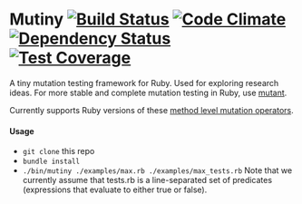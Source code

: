 # Mutiny [![Build Status](https://travis-ci.org/mutiny/mutiny.svg?branch=master)](https://travis-ci.org/mutiny/mutiny) [![Code Climate](https://codeclimate.com/github/mutiny/mutiny/badges/gpa.svg)](https://codeclimate.com/github/mutiny/mutiny) [![Dependency Status](https://gemnasium.com/mutiny/mutiny.svg)](https://gemnasium.com/mutiny/mutiny) [![Test Coverage](https://codeclimate.com/github/mutiny/mutiny/badges/coverage.svg)](https://codeclimate.com/github/mutiny/mutiny)

A tiny mutation testing framework for Ruby. Used for exploring research ideas. For more stable and complete mutation testing in Ruby, use [mutant](https://github.com/mbj/mutant).

Currently supports Ruby versions of these [method level mutation operators](http://cs.gmu.edu/~offutt/mujava/mutopsMethod.pdf).

#### Usage
* `git clone` this repo
* `bundle install`
* `./bin/mutiny ./examples/max.rb ./examples/max_tests.rb` Note that we currently assume that tests.rb is a line-separated set of predicates (expressions that evaluate to either true or false).
